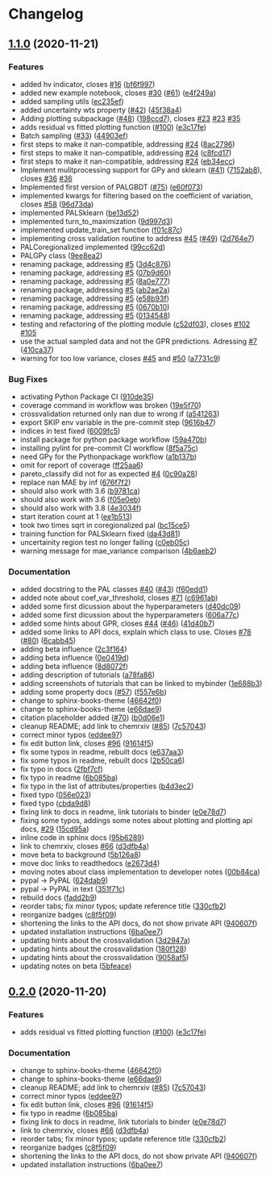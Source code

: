 # Changelog

## [1.1.0](https://www.github.com/kjappelbaum/pyepal/compare/v1.0.0...v1.1.0) (2020-11-21)


### Features

* added hv indicator, closes [#16](https://www.github.com/kjappelbaum/pyepal/issues/16) ([bf6f997](https://www.github.com/kjappelbaum/pyepal/commit/bf6f9971bb77560e40da284aa618a661245bb7ee))
* added new example notebook, closes [#30](https://www.github.com/kjappelbaum/pyepal/issues/30) ([#61](https://www.github.com/kjappelbaum/pyepal/issues/61)) ([e4f249a](https://www.github.com/kjappelbaum/pyepal/commit/e4f249ad728375ad9d1694b6896f5be6aae48410))
* added sampling utils ([ec235ef](https://www.github.com/kjappelbaum/pyepal/commit/ec235ef4dc7b10400195e57896c3fa4a4c4cbac0))
* added uncertainty wts property ([#42](https://www.github.com/kjappelbaum/pyepal/issues/42)) ([45f38a4](https://www.github.com/kjappelbaum/pyepal/commit/45f38a4667d0bebbfa431c60fe8b81fbd5616ae5))
* Adding plotting subpackage ([#48](https://www.github.com/kjappelbaum/pyepal/issues/48)) ([198ccd7](https://www.github.com/kjappelbaum/pyepal/commit/198ccd7e5ba7c2f46e2074498bd32eabde66b7f1)), closes [#23](https://www.github.com/kjappelbaum/pyepal/issues/23) [#23](https://www.github.com/kjappelbaum/pyepal/issues/23) [#35](https://www.github.com/kjappelbaum/pyepal/issues/35)
* adds residual vs fitted plotting function ([#100](https://www.github.com/kjappelbaum/pyepal/issues/100)) ([e3c17fe](https://www.github.com/kjappelbaum/pyepal/commit/e3c17fefbc2db3011964a5eee5d061506c4bb776))
* Batch sampling ([#33](https://www.github.com/kjappelbaum/pyepal/issues/33)) ([44903ef](https://www.github.com/kjappelbaum/pyepal/commit/44903ef47f8208b6b140ba2662d4f4a79b8d98b1))
* first steps to make it nan-compatible, addressing [#24](https://www.github.com/kjappelbaum/pyepal/issues/24) ([8ac2796](https://www.github.com/kjappelbaum/pyepal/commit/8ac2796abac91ba12895e7ee69ca6bd7b22cf3d4))
* first steps to make it nan-compatible, addressing [#24](https://www.github.com/kjappelbaum/pyepal/issues/24) ([c8fcd17](https://www.github.com/kjappelbaum/pyepal/commit/c8fcd17ac6944f5336792f8826b3f3e0a1566f2f))
* first steps to make it nan-compatible, addressing [#24](https://www.github.com/kjappelbaum/pyepal/issues/24) ([eb34ecc](https://www.github.com/kjappelbaum/pyepal/commit/eb34eccbdc9803bc9417a4b6917e93d93b3bd9da))
* Implement mulitprocessing support for GPy and sklearn ([#41](https://www.github.com/kjappelbaum/pyepal/issues/41)) ([7152ab8](https://www.github.com/kjappelbaum/pyepal/commit/7152ab8c14830a5e1567caf5bdc13451cadfa12c)), closes [#36](https://www.github.com/kjappelbaum/pyepal/issues/36) [#36](https://www.github.com/kjappelbaum/pyepal/issues/36)
* Implemented first version of PALGBDT ([#75](https://www.github.com/kjappelbaum/pyepal/issues/75)) ([e60f073](https://www.github.com/kjappelbaum/pyepal/commit/e60f07375f5cd5296f4776637641ce498a8f90fe))
* implemented kwargs for filtering based on the coefficient of variation, closes [#58](https://www.github.com/kjappelbaum/pyepal/issues/58) ([96d73da](https://www.github.com/kjappelbaum/pyepal/commit/96d73daba5817b311f2b6f42928ac0e8687597ba))
* implemented PALSklearn ([be13d52](https://www.github.com/kjappelbaum/pyepal/commit/be13d52c3260f2a5d85e85ba6512f9ba0261d511))
* implemented turn_to_maximization ([9d997d3](https://www.github.com/kjappelbaum/pyepal/commit/9d997d3047a0ca5db8b46ea456750f00364e9727))
* implemented update_train_set function ([f01c87c](https://www.github.com/kjappelbaum/pyepal/commit/f01c87cd48eec60703757457b8407208d37b37ae))
* implementing cross validation routine to address [#45](https://www.github.com/kjappelbaum/pyepal/issues/45) ([#49](https://www.github.com/kjappelbaum/pyepal/issues/49)) ([2d764e7](https://www.github.com/kjappelbaum/pyepal/commit/2d764e78185db96be0a9dbcd5cec86ed00e326a0))
* PALCoregionalized implemented ([99cc62d](https://www.github.com/kjappelbaum/pyepal/commit/99cc62d7fe62c95856c78c7b4db110be36ee9e03))
* PALGPy class ([9ee8ea2](https://www.github.com/kjappelbaum/pyepal/commit/9ee8ea22eb0b0e0daa65f168e45bcc497b9e8898))
* renaming package, addressing [#5](https://www.github.com/kjappelbaum/pyepal/issues/5) ([3d4c876](https://www.github.com/kjappelbaum/pyepal/commit/3d4c876e6c7ffff54da5214f2ea5e24e1c042445))
* renaming package, addressing [#5](https://www.github.com/kjappelbaum/pyepal/issues/5) ([07b9d60](https://www.github.com/kjappelbaum/pyepal/commit/07b9d60e715dadaa42dffee5994b30514794f5c9))
* renaming package, addressing [#5](https://www.github.com/kjappelbaum/pyepal/issues/5) ([8a0e777](https://www.github.com/kjappelbaum/pyepal/commit/8a0e7777f64a5d4239a26151aa27607ac669b65a))
* renaming package, addressing [#5](https://www.github.com/kjappelbaum/pyepal/issues/5) ([ab2ae2a](https://www.github.com/kjappelbaum/pyepal/commit/ab2ae2a3d67ca342cffc08c088082ddb0d225e5b))
* renaming package, addressing [#5](https://www.github.com/kjappelbaum/pyepal/issues/5) ([e58b93f](https://www.github.com/kjappelbaum/pyepal/commit/e58b93f529c9ede817f43c5e0682c6bc4e8710f4))
* renaming package, addressing [#5](https://www.github.com/kjappelbaum/pyepal/issues/5) ([0670b10](https://www.github.com/kjappelbaum/pyepal/commit/0670b1072bcc0abb2a7aff361841649a1f2d2176))
* renaming package, addressing [#5](https://www.github.com/kjappelbaum/pyepal/issues/5) ([0134548](https://www.github.com/kjappelbaum/pyepal/commit/0134548e7c1cc30bea1977cb1f1ad49912facbb8))
* testing and refactoring of the plotting module ([c52df03](https://www.github.com/kjappelbaum/pyepal/commit/c52df03a9f89acf0f063b0eb674d2349916c5d06)), closes [#102](https://www.github.com/kjappelbaum/pyepal/issues/102) [#105](https://www.github.com/kjappelbaum/pyepal/issues/105)
* use the actual sampled data and not the GPR predictions. Adressing [#7](https://www.github.com/kjappelbaum/pyepal/issues/7) ([410ca37](https://www.github.com/kjappelbaum/pyepal/commit/410ca378998e87942b6770f2ef1014fa485e7615))
* warning for too low variance, closes [#45](https://www.github.com/kjappelbaum/pyepal/issues/45) and [#50](https://www.github.com/kjappelbaum/pyepal/issues/50) ([a7731c9](https://www.github.com/kjappelbaum/pyepal/commit/a7731c917b146fbb2d9728ecc6c1061a3e574bd0))


### Bug Fixes

* activating Python Package CI ([910de35](https://www.github.com/kjappelbaum/pyepal/commit/910de354aa19578b7efd1643e9f14bd3b98525b1))
* coverage command in workflow was broken ([19e5f70](https://www.github.com/kjappelbaum/pyepal/commit/19e5f7072b1d4f7ab4ab0bc328931483a37b6cab))
* crossvalidation returned only nan due to wrong if ([a541263](https://www.github.com/kjappelbaum/pyepal/commit/a541263f70ffd1a1b8ee418dc11395ee6adca648))
* export SKIP env variable in the pre-commit step ([9616b47](https://www.github.com/kjappelbaum/pyepal/commit/9616b475d7ae2887b8a424ecabb212d49fa56b9c))
* indices in test fixed ([6009fc5](https://www.github.com/kjappelbaum/pyepal/commit/6009fc5765a56d3f8b387ede9a4e08dfe7e70414))
* install package for python package workflow ([59a470b](https://www.github.com/kjappelbaum/pyepal/commit/59a470bbaec06c5aeed270ab01cc1865651b833d))
* installing pylint for pre-commit CI workflow ([8f5a75c](https://www.github.com/kjappelbaum/pyepal/commit/8f5a75c21b431f87ba69de33e0a3ee20d299dbe2))
* need GPy for the Pythonpackage workflow ([a1b137b](https://www.github.com/kjappelbaum/pyepal/commit/a1b137be9d49b496112c131a975cbf6d010994bb))
* omit for report of coverage ([ff25aa6](https://www.github.com/kjappelbaum/pyepal/commit/ff25aa6fea064eb1f741b8d1a6dd5a26296be3bd))
* pareto_classify did not for as expected [#4](https://www.github.com/kjappelbaum/pyepal/issues/4) ([0c90a28](https://www.github.com/kjappelbaum/pyepal/commit/0c90a283193c10b70540fba4cdff3b34cc700695))
* replace nan MAE by inf ([676f7f2](https://www.github.com/kjappelbaum/pyepal/commit/676f7f2d17e8341bb4a59b166c37b2892e69c80c))
* should also work with 3.6 ([b9781ca](https://www.github.com/kjappelbaum/pyepal/commit/b9781cadc4503303f748c74c142039e428a71d8c))
* should also work with 3.6 ([f05e0eb](https://www.github.com/kjappelbaum/pyepal/commit/f05e0eb306e9ab57bfc83132f72ad7cd7131d487))
* should also work with 3.8 ([4e3034f](https://www.github.com/kjappelbaum/pyepal/commit/4e3034f14e1c40508c70db00a884718ce2b35623))
* start iteration count at 1 ([ee1b513](https://www.github.com/kjappelbaum/pyepal/commit/ee1b5130837728be7e38e206350f812974aff2d4))
* took two times sqrt in coregionalized pal ([bc15ce5](https://www.github.com/kjappelbaum/pyepal/commit/bc15ce5476e22d730c07a7988f199aae66203a21))
* training function for PALSklearn fixed ([da43d81](https://www.github.com/kjappelbaum/pyepal/commit/da43d81849a32e07d44eb152c74127432e85d368))
* uncertainity region test no longer failing ([c0eb05c](https://www.github.com/kjappelbaum/pyepal/commit/c0eb05c8ad78d7ebebd1a228e43eb6107fcc93ec))
* warning message for mae_variance comparison ([4b6aeb2](https://www.github.com/kjappelbaum/pyepal/commit/4b6aeb2d09bced9ec8e822ca737f143d7e35b70d))


### Documentation

* added docstring to the PAL classes [#40](https://www.github.com/kjappelbaum/pyepal/issues/40) ([#43](https://www.github.com/kjappelbaum/pyepal/issues/43)) ([f60edd1](https://www.github.com/kjappelbaum/pyepal/commit/f60edd1a259b41fb18ad4d2988d4d6a5c9476616))
* added note about coef_var_threshold, closes [#71](https://www.github.com/kjappelbaum/pyepal/issues/71) ([c6961ab](https://www.github.com/kjappelbaum/pyepal/commit/c6961ab20924bf2b452339793f8e2266e5a49905))
* added some first dicussion about the hyperparameters ([d40dc09](https://www.github.com/kjappelbaum/pyepal/commit/d40dc0933f3519102cb180662244237465bd1570))
* added some first dicussion about the hyperparameters ([606a77c](https://www.github.com/kjappelbaum/pyepal/commit/606a77c66be80c5e74981bcd9c403a71ee2614ad))
* added some hints about GPR, closes [#44](https://www.github.com/kjappelbaum/pyepal/issues/44) ([#46](https://www.github.com/kjappelbaum/pyepal/issues/46)) ([41d40b7](https://www.github.com/kjappelbaum/pyepal/commit/41d40b7f46db8f93c9c15c54ed139e41fa2ce6ca))
* added some links to API docs, explain which class to use. Closes [#78](https://www.github.com/kjappelbaum/pyepal/issues/78) ([#80](https://www.github.com/kjappelbaum/pyepal/issues/80)) ([6cabb45](https://www.github.com/kjappelbaum/pyepal/commit/6cabb452f7d865c244e7b4bb70c8d1a06a9c2acd))
* adding beta influence ([2c3f164](https://www.github.com/kjappelbaum/pyepal/commit/2c3f164ecca305c91af371d3e565902b4d9d10db))
* adding beta influence ([0e0419d](https://www.github.com/kjappelbaum/pyepal/commit/0e0419dfd8ae06455cb8592942d861d0e87c02a4))
* adding beta influence ([8d8072f](https://www.github.com/kjappelbaum/pyepal/commit/8d8072fdad71367bb19d6a5e16cc91a0a6889f38))
* adding description of tutorials ([a78fa86](https://www.github.com/kjappelbaum/pyepal/commit/a78fa86014dc8d56a18a59b197afc794f9ab9a6e))
* adding screenshots of tutorials that can be linked to mybinder ([1e688b3](https://www.github.com/kjappelbaum/pyepal/commit/1e688b39aeb82b5948bff5cc3c63871dbe1f670e))
* adding some property docs ([#57](https://www.github.com/kjappelbaum/pyepal/issues/57)) ([f557e6b](https://www.github.com/kjappelbaum/pyepal/commit/f557e6b594322fbe39e81b9a5e54e677e48f2f9b))
* change to sphinx-books-theme ([46642f0](https://www.github.com/kjappelbaum/pyepal/commit/46642f018a321a9408e278eb28db58d55483f0d7))
* change to sphinx-books-theme ([e66dae9](https://www.github.com/kjappelbaum/pyepal/commit/e66dae9a1e5fcfbd39e03be64c753177b2c8be0b))
* citation placeholder added ([#70](https://www.github.com/kjappelbaum/pyepal/issues/70)) ([b0d06e1](https://www.github.com/kjappelbaum/pyepal/commit/b0d06e1ec3d29cf617d34037511c4bea71a5bf87))
* cleanup README; add link to chemrxiv ([#85](https://www.github.com/kjappelbaum/pyepal/issues/85)) ([7c57043](https://www.github.com/kjappelbaum/pyepal/commit/7c570434f3a66766e9590263e38dde1b3040f7b8))
* correct minor typos ([eddee97](https://www.github.com/kjappelbaum/pyepal/commit/eddee97f355dfcdbb886efc2dfa4f4829552312d))
* fix edit button link, closes [#96](https://www.github.com/kjappelbaum/pyepal/issues/96) ([91614f5](https://www.github.com/kjappelbaum/pyepal/commit/91614f57f7d6eedadac1d54d5d7c66573876d546))
* fix some typos in readme, rebuilt docs ([e637aa3](https://www.github.com/kjappelbaum/pyepal/commit/e637aa319543701b25d4b022bb611d79657ca036))
* fix some typos in readme, rebuilt docs ([2b50ca6](https://www.github.com/kjappelbaum/pyepal/commit/2b50ca65eac9e0256c231596fa1812c9a7bd714e))
* fix typo in docs ([2fbf7cf](https://www.github.com/kjappelbaum/pyepal/commit/2fbf7cf40a726dbea1c549a8c6aed0926e3add14))
* fix typo in readme ([6b085ba](https://www.github.com/kjappelbaum/pyepal/commit/6b085ba2a95e7405cd55b3bbfe48e4b31c676c4a))
* fix typo in the list of attributes/properties ([b4d3ec2](https://www.github.com/kjappelbaum/pyepal/commit/b4d3ec274bed24e30cc7ac02114e8de399222155))
* fixed typo ([056e023](https://www.github.com/kjappelbaum/pyepal/commit/056e023b7b05a4d4ae7d02961f632ed96f977985))
* fixed typo ([cbda9d8](https://www.github.com/kjappelbaum/pyepal/commit/cbda9d8131876eb5ac0e5ff812312da596cb27ec))
* fixing link to docs in readme, link tutorials to binder ([e0e78d7](https://www.github.com/kjappelbaum/pyepal/commit/e0e78d7bf29ac91a1ecc6ca239331b712dcae94f))
* fixing some typos, addings some notes about plotting and plotting api docs, [#29](https://www.github.com/kjappelbaum/pyepal/issues/29) ([15cd95a](https://www.github.com/kjappelbaum/pyepal/commit/15cd95a87edd4a93d9157cf5db367e597242f4ce))
* inline code in sphinx docs ([95b6289](https://www.github.com/kjappelbaum/pyepal/commit/95b6289e2e242137b73cfcf2d028805dfee91d15))
* link to chemrxiv, closes [#66](https://www.github.com/kjappelbaum/pyepal/issues/66) ([d3dfb4a](https://www.github.com/kjappelbaum/pyepal/commit/d3dfb4aacd652b0ddf7115954c63fe50592fd394))
* move beta to background ([5b126a8](https://www.github.com/kjappelbaum/pyepal/commit/5b126a8ee2ba3f76e8cf1c08de4216d226932786))
* move doc links to readthedocs ([e2673d4](https://www.github.com/kjappelbaum/pyepal/commit/e2673d4a119424d677d3ee9e043c17cfcf51b58c))
* moving notes about class implementation to developer notes ([00b84ca](https://www.github.com/kjappelbaum/pyepal/commit/00b84ca432f2c6adbdce28bcfc0c62a907bbbd4d))
* pypal -> PyPAL ([624dab9](https://www.github.com/kjappelbaum/pyepal/commit/624dab999f91665e98f63950e223e78ef0f2e5fb))
* pypal -> PyPAL in text ([351f71c](https://www.github.com/kjappelbaum/pyepal/commit/351f71c4a10ac356796cb00a4ef46bb6426a75cc))
* rebuild docs ([fadd2b9](https://www.github.com/kjappelbaum/pyepal/commit/fadd2b97f064a0062dfdc7105bc291b91eaa181d))
* reorder tabs; fix minor typos; update reference title ([330cfb2](https://www.github.com/kjappelbaum/pyepal/commit/330cfb29cb1fe76922f885b55fc4cf984f8b330a))
* reorganize badges ([c8f5f09](https://www.github.com/kjappelbaum/pyepal/commit/c8f5f09b67c99c111814c73a5c8381e7a21f3d4b))
* shortening the links to the API docs, do not show private API ([940607f](https://www.github.com/kjappelbaum/pyepal/commit/940607ff11f096d31780959393732aed7f9b5320))
* updated installation instructions ([6ba0ee7](https://www.github.com/kjappelbaum/pyepal/commit/6ba0ee7d2fce75bcb1ab75a2cce93febc7c2abed))
* updating hints about the crossvalidation ([3d2947a](https://www.github.com/kjappelbaum/pyepal/commit/3d2947adec1ac4d065dfd982678c1906b0222965))
* updating hints about the crossvalidation ([180f128](https://www.github.com/kjappelbaum/pyepal/commit/180f128d3dbf7139dd1861c9cf4b230d0b271e7b))
* updating hints about the crossvalidation ([9058af5](https://www.github.com/kjappelbaum/pyepal/commit/9058af5df86a5a8f23a830addd0d320b97593964))
* updating notes on beta ([5bfeace](https://www.github.com/kjappelbaum/pyepal/commit/5bfeace8ae73f1afcfbab36a6dac76706cc5b5a0))

## [0.2.0](https://www.github.com/kjappelbaum/pyepal/compare/v0.1.7...v0.2.0) (2020-11-20)


### Features

* adds residual vs fitted plotting function ([#100](https://www.github.com/kjappelbaum/pyepal/issues/100)) ([e3c17fe](https://www.github.com/kjappelbaum/pyepal/commit/e3c17fefbc2db3011964a5eee5d061506c4bb776))


### Documentation

* change to sphinx-books-theme ([46642f0](https://www.github.com/kjappelbaum/pyepal/commit/46642f018a321a9408e278eb28db58d55483f0d7))
* change to sphinx-books-theme ([e66dae9](https://www.github.com/kjappelbaum/pyepal/commit/e66dae9a1e5fcfbd39e03be64c753177b2c8be0b))
* cleanup README; add link to chemrxiv ([#85](https://www.github.com/kjappelbaum/pyepal/issues/85)) ([7c57043](https://www.github.com/kjappelbaum/pyepal/commit/7c570434f3a66766e9590263e38dde1b3040f7b8))
* correct minor typos ([eddee97](https://www.github.com/kjappelbaum/pyepal/commit/eddee97f355dfcdbb886efc2dfa4f4829552312d))
* fix edit button link, closes [#96](https://www.github.com/kjappelbaum/pyepal/issues/96) ([91614f5](https://www.github.com/kjappelbaum/pyepal/commit/91614f57f7d6eedadac1d54d5d7c66573876d546))
* fix typo in readme ([6b085ba](https://www.github.com/kjappelbaum/pyepal/commit/6b085ba2a95e7405cd55b3bbfe48e4b31c676c4a))
* fixing link to docs in readme, link tutorials to binder ([e0e78d7](https://www.github.com/kjappelbaum/pyepal/commit/e0e78d7bf29ac91a1ecc6ca239331b712dcae94f))
* link to chemrxiv, closes [#66](https://www.github.com/kjappelbaum/pyepal/issues/66) ([d3dfb4a](https://www.github.com/kjappelbaum/pyepal/commit/d3dfb4aacd652b0ddf7115954c63fe50592fd394))
* reorder tabs; fix minor typos; update reference title ([330cfb2](https://www.github.com/kjappelbaum/pyepal/commit/330cfb29cb1fe76922f885b55fc4cf984f8b330a))
* reorganize badges ([c8f5f09](https://www.github.com/kjappelbaum/pyepal/commit/c8f5f09b67c99c111814c73a5c8381e7a21f3d4b))
* shortening the links to the API docs, do not show private API ([940607f](https://www.github.com/kjappelbaum/pyepal/commit/940607ff11f096d31780959393732aed7f9b5320))
* updated installation instructions ([6ba0ee7](https://www.github.com/kjappelbaum/pyepal/commit/6ba0ee7d2fce75bcb1ab75a2cce93febc7c2abed))
